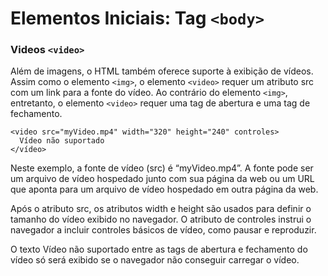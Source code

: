 # Elementos Iniciais: Tag `<body>`

### Videos `<video>`

Além de imagens, o HTML também oferece suporte à exibição de vídeos. Assim como o elemento `<img>`, o elemento `<video>` requer um atributo src com um link para a fonte do vídeo. Ao contrário do elemento `<img>`, entretanto, o elemento `<video>` requer uma tag de abertura e uma tag de fechamento.

```
<video src="myVideo.mp4" width="320" height="240" controles>
  Vídeo não suportado
</vídeo>
```

Neste exemplo, a fonte de vídeo (src) é “myVideo.mp4”. A fonte pode ser um arquivo de vídeo hospedado junto com sua página da web ou um URL que aponta para um arquivo de vídeo hospedado em outra página da web.

Após o atributo src, os atributos width e height são usados ​​para definir o tamanho do vídeo exibido no navegador. O atributo de controles instrui o navegador a incluir controles básicos de vídeo, como pausar e reproduzir.

O texto Vídeo não suportado entre as tags de abertura e fechamento do vídeo só será exibido se o navegador não conseguir carregar o vídeo.
